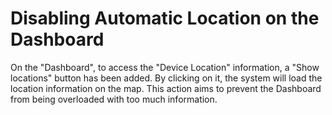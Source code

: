 # Disabling Automatic Location on the Dashboard

On the "Dashboard", to access the "Device Location" information, a "Show locations" button has been added. By clicking on it, the system will load the location information on the map. This action aims to prevent the Dashboard from being overloaded with too much information.
